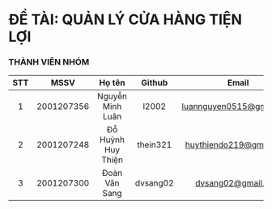 <h1>ĐỀ TÀI: QUẢN LÝ CỬA HÀNG TIỆN LỢI</h1>
<h3> THÀNH VIÊN NHÓM </h3>

|       STT     |      MSSV     | Họ tên| Github| Email |
| :------------:|:-------------:|:-----:|:-----:|:-----:|
|      1        | 2001207356    |  Nguyễn Minh Luân | l2002 |luannguyen0515@gmail.com|
|     2         |  2001207248   |   Đỗ Huỳnh Huy Thiện       | thein321 |huythiendo219@gmail.com|
|     3         | 2001207300     |    Đoàn Văn Sang  | dvsang02 | dvsang02@gmail.com|
